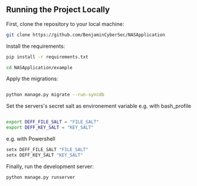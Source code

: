 

## Running the Project Locally

First, clone the repository to your local machine:

```bash
git clone https://github.com/BenjaminCyberSec/NASApplication
```

Install the requirements:

```bash
pip install -r requirements.txt
```

```bash
cd NASApplication/example
```

Apply the migrations:



```bash

python manage.py migrate --run-syncdb
```

Set the servers's secret salt as environement variable
e.g. with bash_profile

```bash

export DEFF_FILE_SALT = "FILE_SALT"
export DEFF_KEY_SALT = "KEY_SALT"
```

e.g. with Powershell

```bash
setx DEFF_FILE_SALT "FILE_SALT"
setx DEFF_KEY_SALT "KEY_SALT"
```

Finally, run the development server:

```bash
python manage.py runserver
```
